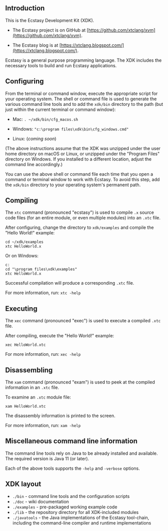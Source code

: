 ## Introduction

This is the Ecstasy Development Kit (XDK).

* The Ecstasy project is on GitHub at
  [https://github.com/xtclang/xvm](https://github.com/xtclang/xvm).

* The Ecstasy blog is at
  [https://xtclang.blogspot.com/](https://xtclang.blogspot.com/).

Ecstasy is a general purpose programming language. The XDK includes the
necessary tools to build and run Ecstasy applications.

## Configuring

From the terminal or command window, execute the appropriate script for
your operating system. The shell or command file is used to generate the
various command line tools and to add the `xdk/bin` directory to the path
(but just within the current terminal or command window):

* Mac: `. ~/xdk/bin/cfg_macos.sh`

* Windows: `"c:\program files\xdk\bin\cfg_windows.cmd"`

* Linux: (_coming soon_)

(The above instructions assume that the XDK was unzipped under the user
home directory on macOS or Linux, or unzipped under the "Program Files"
directory on Windows. If you installed to a different location, adjust
the command line accordingly.)

You can use the above shell or command file each time that you open a
command or terminal window to work with Ecstasy. To avoid this step, add
the `xdk/bin` directory to your operating system's permanent path.

## Compiling

The `xtc` command (pronounced "ecstasy") is used to compile `.x` source
code files (for an entire module, or even multiple modules) into an
`.xtc` file.

After configuring, change the directory to `xdk/examples` and compile the
"Hello World!" example:

    cd ~/xdk/examples
    xtc HelloWorld.x

Or on Windows:

    c:
    cd "\program files\xdk\examples"
    xtc HelloWorld.x

Successful compilation will produce a corresponding `.xtc` file.

For more information, run: `xtc -help`

## Executing

The `xec` command (pronounced "exec") is used to execute a compiled
`.xtc` file.

After compiling, execute the "Hello World!" example:

    xec HelloWorld.xtc

For more information, run: `xec -help`

## Disassembling

The `xam` command (pronounced "exam") is used to peek at the compiled
information in an `.xtc` file.

To examine an `.xtc` module file:

    xam HelloWorld.xtc

The disassembly information is printed to the screen.

For more information, run: `xam -help`

## Miscellaneous command line information

The command line tools rely on Java to be already installed and available.
The required version is Java 11 (or later).

Each of the above tools supports the `-help` and `-verbose` options.

## XDK layout

* `./bin` - command line tools and the configuration scripts
* `./doc` - wiki documentation
* `./examples` - pre-packaged working example code
* `./lib` - the repository directory for all XDK-included modules
* `./javatools` - the Java implementations of the Ecstasy tool-chain,
  including the command-line compiler and runtime implementations

